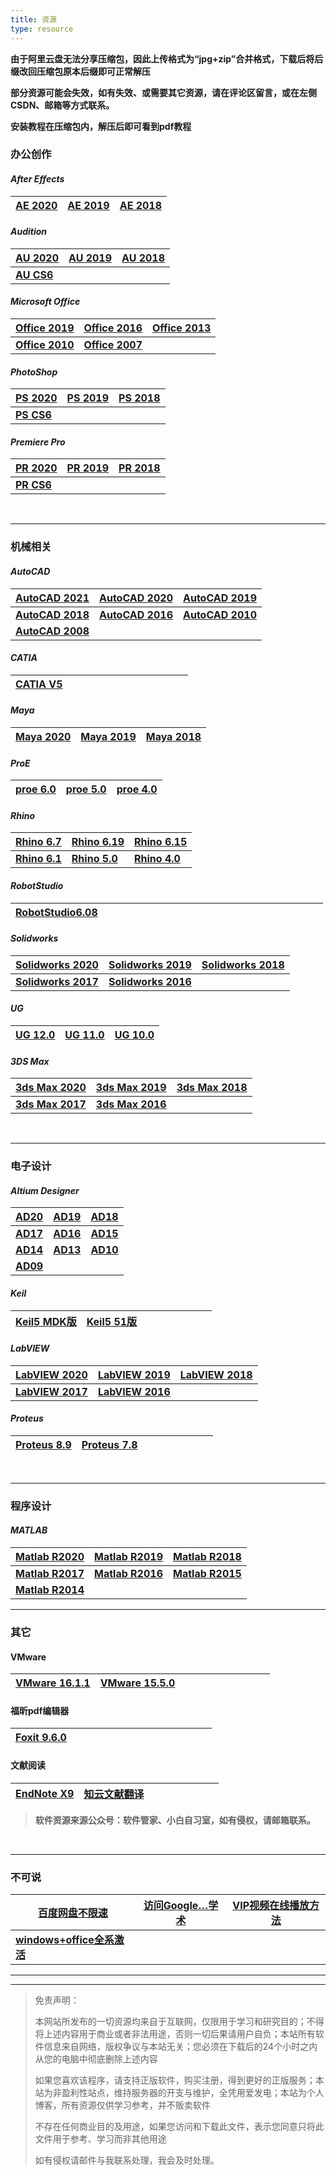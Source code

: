 ```yaml
---
title: 资源
type: resource
---
```




**由于阿里云盘无法分享压缩包，因此上传格式为“jpg+zip”合并格式，下载后将后缀改回压缩包原本后缀即可正常解压**

**部分资源可能会失效，如有失效、或需要其它资源，请在评论区留言，或在左侧CSDN、邮箱等方式联系。**

**安装教程在压缩包内，解压后即可看到pdf教程**

### 办公创作

#### *After Effects*

| **[AE 2020](https://www.aliyundrive.com/s/h2pCaYHgw3A)** | **[AE 2019](https://www.aliyundrive.com/s/hYmzB9QxJgh)** | **[AE 2018](https://www.aliyundrive.com/s/VAAgwd5Y8x7)** |
| -------------------------------------------------------- | -------------------------------------------------------- | -------------------------------------------------------- |

#### *Audition*

| **[AU 2020](https://www.aliyundrive.com/s/nm9A1XwUMZ9)** | **[AU 2019](https://www.aliyundrive.com/s/Nuyoq4efKqa)** | **[AU 2018](https://www.aliyundrive.com/s/HHbT6asTtyX)** |
| -------------------------------------------------------- | -------------------------------------------------------- | -------------------------------------------------------- |
| **[AU CS6](https://www.aliyundrive.com/s/aTBG4zq5soM)**  |                                                          |                                                          |

#### *Microsoft Office*

| **[Office 2019](https://www.mahaofei.com/1946/02/14/000-01-office2019/)** | **[Office 2016](https://www.aliyundrive.com/s/iPVk6kLz7YN)** | **[Office 2013](https://www.aliyundrive.com/s/PMPxYUG6WgN)** |
| ------------------------------------------------------------ | ------------------------------------------------------------ | ------------------------------------------------------------ |
| **[Office 2010](https://www.aliyundrive.com/s/6q1de3jWwHA)** | **[Office 2007](https://www.aliyundrive.com/s/ihLqvdjifaA)** |                                                              |

#### *PhotoShop*

| [PS 2020](https://www.mahaofei.com/1946/02/14/000-04-ps2020/) | [PS 2019](https://www.aliyundrive.com/s/o6b5AXRsVpT) | [PS 2018](https://www.aliyundrive.com/s/Pss6ohFHApH) |
| ------------------------------------------------------------ | ---------------------------------------------------- | ---------------------------------------------------- |
| **[PS CS6](https://www.aliyundrive.com/s/SmHG2m7YRoc)**      |                                                      |                                                      |

#### *Premiere Pro*

| **[PR 2020](https://www.mahaofei.com/1946/02/14/000-04-pr2020/)** | **[PR 2019](https://www.aliyundrive.com/s/uTC1qNRyk5N)** | **[PR 2018](https://www.aliyundrive.com/s/qUXz8msBmdH)** |
| ------------------------------------------------------------ | -------------------------------------------------------- | -------------------------------------------------------- |
| **[PR CS6](https://www.aliyundrive.com/s/1nyU1furFe3)**      |                                                          |                                                          |

&emsp;

---



### 机械相关

#### *AutoCAD*

| **[AutoCAD 2021](https://www.aliyundrive.com/s/NnJX3o7XYfr)** | **[AutoCAD 2020](https://www.aliyundrive.com/s/2zmXo7NUaGx)** | **[AutoCAD 2019](https://www.aliyundrive.com/s/R4gFVN2MaVE)** |
| ------------------------------------------------------------ | ------------------------------------------------------------ | ------------------------------------------------------------ |
| **[AutoCAD 2018](https://www.aliyundrive.com/s/y6aXqewQNno)** | **[AutoCAD 2016](https://www.aliyundrive.com/s/qoyN6SWxwbR)** | **[AutoCAD 2010](https://www.aliyundrive.com/s/jRMkkYZccCb)** |
| **[AutoCAD 2008](https://www.aliyundrive.com/s/uDPnjYGL5Pb)** |                                                              |                                                              |

#### *CATIA*

| [CATIA V5](https://www.aliyundrive.com/s/bKNYVEvc5ZT) | &emsp;&emsp;&emsp;&emsp;&emsp; | &emsp;&emsp;&emsp;&emsp;&emsp; |
| ----------------------------------------------------- | ------------------------------ | ------------------------------ |

#### *Maya*

| **[Maya 2020](https://www.aliyundrive.com/s/i2GhAQYfHZ1)** | [Maya 2019](https://www.aliyundrive.com/s/XGKsUAVAAWn) | [Maya 2018](https://www.aliyundrive.com/s/9tVdostYytC) |
| ---------------------------------------------------------- | ------------------------------------------------------ | ------------------------------------------------------ |

#### *ProE*

| [proe 6.0](https://www.aliyundrive.com/s/bDupsxT6BUa) | [proe 5.0](https://www.aliyundrive.com/s/PHs4LrssZLX) | [proe 4.0](https://www.aliyundrive.com/s/KqQRcTZ7tbJ) |
| ----------------------------------------------------- | ----------------------------------------------------- | ----------------------------------------------------- |

#### *Rhino*

| [Rhino 6.7](https://www.aliyundrive.com/s/wzSFSAG8ZSL)     | [Rhino 6.19](https://www.aliyundrive.com/s/jbXiiEjGpJR)    | [Rhino 6.15](https://www.aliyundrive.com/s/SwiyZeypaWt)    |
| ---------------------------------------------------------- | ---------------------------------------------------------- | ---------------------------------------------------------- |
| **[Rhino 6.1](https://www.aliyundrive.com/s/e4cAi9CFrx3)** | **[Rhino 5.0](https://www.aliyundrive.com/s/NzMpq6oGoZ5)** | **[Rhino 4.0](https://www.aliyundrive.com/s/9MwhwCgfKSL)** |

#### *RobotStudio*

| [RobotStudio6.08](https://www.mahaofei.com/1946/02/14/000-03-robotstudio6.08/) | &emsp;&emsp;&emsp;&emsp;&emsp;&emsp;&emsp;&emsp;&emsp;&emsp; | &emsp;&emsp;&emsp;&emsp;&emsp;&emsp;&emsp;&emsp;&emsp;&emsp; |
| ------------------------------------------------------------ | ------------------------------------------------------------ | ------------------------------------------------------------ |

#### *Solidworks*

| **[Solidworks 2020](https://www.aliyundrive.com/s/AAdV74UQhyy)** | **[Solidworks 2019](https://www.aliyundrive.com/s/tyVDi53nNHc)** | **[Solidworks 2018](https://www.aliyundrive.com/s/6kDJdXmEJVb)** |
| ------------------------------------------------------------ | ------------------------------------------------------------ | ------------------------------------------------------------ |
| **[Solidworks 2017](https://www.aliyundrive.com/s/8vKfBCPfRWn)** | **[Solidworks 2016](https://www.aliyundrive.com/s/6vjcrPbFgWb)** |                                                              |

#### *UG*

| [UG 12.0](https://www.aliyundrive.com/s/qWbx1XkuhUZ) | [UG 11.0](https://www.aliyundrive.com/s/vjS3DSnj8LK) | [UG 10.0](https://www.aliyundrive.com/s/V2iS2Rj8o9a) |
| ---------------------------------------------------- | ---------------------------------------------------- | ---------------------------------------------------- |

#### *3DS Max*

| [3ds Max 2020](https://www.aliyundrive.com/s/2wabjV7riAP)    | [3ds Max 2019](https://www.aliyundrive.com/s/u4vWUJaKpuW)    | [3ds Max 2018](https://www.aliyundrive.com/s/GarCoeUKMkE) |
| ------------------------------------------------------------ | ------------------------------------------------------------ | --------------------------------------------------------- |
| **[3ds Max 2017](https://www.aliyundrive.com/s/JRucGoQJWEj)** | **[3ds Max 2016](https://www.aliyundrive.com/s/KtJUuwK4ttQ)** |                                                           |

&emsp;



---



### 电子设计

#### *Altium Designer*

| **[AD20](https://www.aliyundrive.com/s/VvJL5VKVpCr)** | **[AD19](https://www.aliyundrive.com/s/MPW1GbgyHRz)** | **[AD18](https://www.aliyundrive.com/s/d5CVJgPW9tZ)** |
| ----------------------------------------------------- | ----------------------------------------------------- | ----------------------------------------------------- |
| **[AD17](https://www.aliyundrive.com/s/UK91QGuseS5)** | **[AD16](https://www.aliyundrive.com/s/jrSwdyYzLet)** | **[AD15](https://www.aliyundrive.com/s/PWVCQT7TED4)** |
| **[AD14](https://www.aliyundrive.com/s/ax6vkLvdWB4)** | **[AD13](https://www.aliyundrive.com/s/xoSoHA2LYoZ)** | **[AD10](https://www.aliyundrive.com/s/pQ6G9UX4Gi5)** |
| **[AD09](https://www.aliyundrive.com/s/8QvYLiR6RBg)** |                                                       |                                                       |

#### *Keil*

| [Keil5 MDK版](https://www.aliyundrive.com/s/42a1npEEsrw) | [Keil5 51版](https://www.aliyundrive.com/s/ttZBZXBNMja) | &emsp;&emsp;&emsp;&emsp;&emsp;&emsp; |
| -------------------------------------------------------- | ------------------------------------------------------- | ------------------------------------ |

#### *LabVIEW*

| **[LabVIEW 2020](https://www.mahaofei.com/1946/02/14/000-02-labview2020/)** | **[LabVIEW 2019](https://www.aliyundrive.com/s/EpC1iE8DdR5)** | **[LabVIEW 2018](https://www.aliyundrive.com/s/petdquuYizc)** |
| ------------------------------------------------------------ | ------------------------------------------------------------ | ------------------------------------------------------------ |
| **[LabVIEW 2017](https://www.aliyundrive.com/s/4LFvUfu8aQa)** | **[LabVIEW 2016](https://www.aliyundrive.com/s/x9y9knBkFu8)** |                                                              |

#### *Proteus*

| [Proteus 8.9](https://www.aliyundrive.com/s/nLyi6CCQ2m5) | [Proteus 7.8](https://www.aliyundrive.com/s/cG633pdxpzn) | &emsp;&emsp;&emsp;&emsp;&emsp;&emsp; |
| -------------------------------------------------------- | -------------------------------------------------------- | ------------------------------------ |

&emsp;

---



### 程序设计

#### *MATLAB*

| **[Matlab R2020](https://www.aliyundrive.com/s/8G5tGXoGv5k)** | **[Matlab R2019](https://www.aliyundrive.com/s/MB5PNK1zqNq)** | **[Matlab R2018](https://www.aliyundrive.com/s/KZE5Zr1FUCy)** |
| ------------------------------------------------------------ | ------------------------------------------------------------ | ------------------------------------------------------------ |
| **[Matlab R2017](https://www.aliyundrive.com/s/EqVkHapNPLM)** | **[Matlab R2016](https://www.aliyundrive.com/s/GKbBCbXSoF3)** | **[Matlab R2015](https://www.aliyundrive.com/s/5tAWTEmKVMU)** |
| **[Matlab R2014](https://www.aliyundrive.com/s/ubr9joezaUZ)** |                                                              |                                                              |



---

### 其它

#### VMware

| [VMware 16.1.1](https://www.aliyundrive.com/s/ZsXB1HhEouT) | [VMware 15.5.0](https://www.aliyundrive.com/s/Vn1MyV4CV6B) | &emsp;&emsp;&emsp;&emsp;&emsp;&emsp;&emsp;&emsp; |
| ---------------------------------------------------------- | ---------------------------------------------------------- | ------------------------------------------------ |

#### 福昕pdf编辑器

| [Foxit 9.6.0](https://www.aliyundrive.com/s/JC5jQZr4yyU) | &emsp;&emsp;&emsp;&emsp;&emsp;&emsp; | &emsp;&emsp;&emsp;&emsp;&emsp;&emsp; |
| -------------------------------------------------------- | ------------------------------------ | ------------------------------------ |

#### 文献阅读

| [EndNote X9](https://www.aliyundrive.com/s/gD2XRviEnY1) | [知云文献翻译](https://www.yuque.com/xtranslator/zy/gga6xa) | &emsp;&emsp;&emsp;&emsp;&emsp;&emsp; |
| ------------------------------------------------------- | ----------------------------------------------------------- | ------------------------------------ |

> **软件资源来源公众号：软件管家、小白自习室，如有侵权，请邮箱联系。**

&emsp;

---

### 不可说

| [百度网盘不限速](https://www.mahaofei.com/1946/02/14/000-00-baiducloud/) | [访问Google…学术](https://www.mahaofei.com/1946/02/14/000-00-findpaper/) | [VIP视频在线播放方法](000-00-vip) |
| ------------------------------------------------------------ | ------------------------------------------------------------ | --------------------------------- |
| **[windows+office全系激活](https://www.mahaofei.com/1946/02/14/000-00-win+office/)** |                                                              |                                   |



----

---





> 免责声明：
>
> 本网站所发布的一切资源均来自于互联网，仅限用于学习和研究目的；不得将上述内容用于商业或者非法用途，否则一切后果请用户自负；本站所有软件信息来自网络，版权争议与本站无关；您必须在下载后的24个小时之内从您的电脑中彻底删除上述内容
>
> 如果您喜欢该程序，请支持正版软件，购买注册，得到更好的正版服务；本站为非盈利性站点，维持服务器的开支与维护，全凭用爱发电；本站为个人博客，所有资源仅供学习参考，并不贩卖软件
>
> 不存在任何商业目的及用途，如果您访问和下载此文件，表示您同意只将此文件用于参考、学习而非其他用途
>
> 如有侵权请邮件与我联系处理，我会及时处理。


